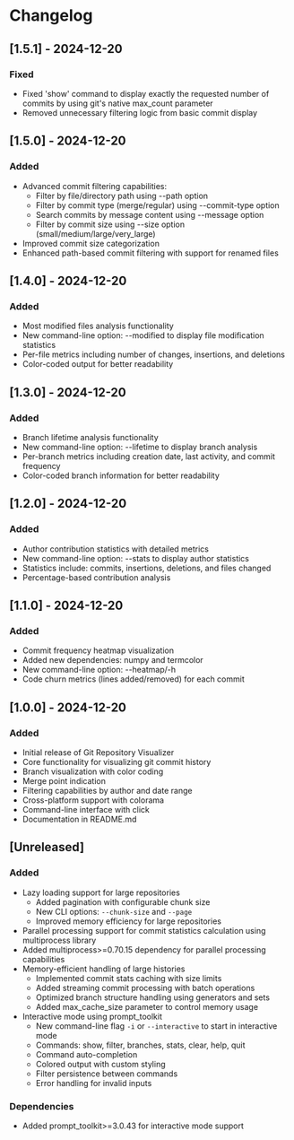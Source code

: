 # Changelog

## [1.5.1] - 2024-12-20

### Fixed
- Fixed 'show' command to display exactly the requested number of commits by using git's native max_count parameter
- Removed unnecessary filtering logic from basic commit display

## [1.5.0] - 2024-12-20

### Added
- Advanced commit filtering capabilities:
  - Filter by file/directory path using --path option
  - Filter by commit type (merge/regular) using --commit-type option
  - Search commits by message content using --message option
  - Filter by commit size using --size option (small/medium/large/very_large)
- Improved commit size categorization
- Enhanced path-based commit filtering with support for renamed files

## [1.4.0] - 2024-12-20

### Added
- Most modified files analysis functionality
- New command-line option: --modified to display file modification statistics
- Per-file metrics including number of changes, insertions, and deletions
- Color-coded output for better readability

## [1.3.0] - 2024-12-20

### Added
- Branch lifetime analysis functionality
- New command-line option: --lifetime to display branch analysis
- Per-branch metrics including creation date, last activity, and commit frequency
- Color-coded branch information for better readability

## [1.2.0] - 2024-12-20

### Added
- Author contribution statistics with detailed metrics
- New command-line option: --stats to display author statistics
- Statistics include: commits, insertions, deletions, and files changed
- Percentage-based contribution analysis

## [1.1.0] - 2024-12-20

### Added
- Commit frequency heatmap visualization
- Added new dependencies: numpy and termcolor
- New command-line option: --heatmap/-h
- Code churn metrics (lines added/removed) for each commit

## [1.0.0] - 2024-12-20

### Added
- Initial release of Git Repository Visualizer
- Core functionality for visualizing git commit history
- Branch visualization with color coding
- Merge point indication
- Filtering capabilities by author and date range
- Cross-platform support with colorama
- Command-line interface with click
- Documentation in README.md

## [Unreleased]

### Added
- Lazy loading support for large repositories
  - Added pagination with configurable chunk size
  - New CLI options: `--chunk-size` and `--page`
  - Improved memory efficiency for large repositories
- Parallel processing support for commit statistics calculation using multiprocess library
- Added multiprocess>=0.70.15 dependency for parallel processing capabilities
- Memory-efficient handling of large histories
  - Implemented commit stats caching with size limits
  - Added streaming commit processing with batch operations
  - Optimized branch structure handling using generators and sets
  - Added max_cache_size parameter to control memory usage
- Interactive mode using prompt_toolkit
  - New command-line flag `-i` or `--interactive` to start in interactive mode
  - Commands: show, filter, branches, stats, clear, help, quit
  - Command auto-completion
  - Colored output with custom styling
  - Filter persistence between commands
  - Error handling for invalid inputs

### Dependencies
- Added prompt_toolkit>=3.0.43 for interactive mode support
